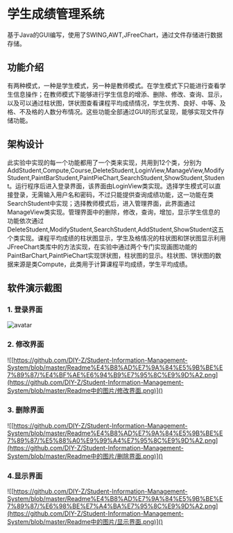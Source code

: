 # 学生成绩管理系统

​		基于Java的GUI编写，使用了SWING,AWT,JFreeChart，通过文件存储进行数据存储。

## 功能介绍

​		有两种模式，一种是学生模式，另一种是教师模式。在学生模式下只能进行查看学生信息操作；在教师模式下能够进行学生信息的增添、删除、修改、查询、显示，以及可以通过柱状图，饼状图查看课程平均成绩情况，学生优秀、良好、中等、及格、不及格的人数分布情况。这些功能全部通过GUI的形式呈现，能够实现文件存储功能。

## 架构设计

​		此实验中实现的每一个功能都用了一个类来实现，共用到12个类，分别为AddStudent,Compute,Course,DeleteStudent,LoginView,ManageView,ModifyStudent,PaintBarStudent,PaintPieChart,SearchStudent,ShowStudent,Student。运行程序后进入登录界面，该界面由LoginView类实现。选择学生模式可以直接登录，无需输入用户名和密码，不过只能提供查询成绩功能，这一功能在类SearchStudent中实现；选择教师模式后，进入管理界面，此界面通过ManageView类实现。管理界面中的删除，修改，查询，增加，显示学生信息的功能依次通过DeleteStudent,ModifyStudent,SearchStudent,AddStudent,ShowStudent这五个类实现。课程平均成绩的柱状图显示，学生及格情况的柱状图和饼状图显示利用JFreeChart类库中的方法实现，在实验中通过两个专门实现画图功能的PaintBarChart,PaintPieChart实现饼状图，柱状图的显示。柱状图、饼状图的数据来源是类Compute，此类用于计算课程平均成绩，学生平均成绩。

##  软件演示截图

### 1.  登录界面

![avatar]([https://github.com/DIY-Z/Student-Information-Management-System/blob/master/Readme%E4%B8%AD%E7%9A%84%E5%9B%BE%E7%89%87/%E7%99%BB%E5%BD%95%E7%95%8C%E9%9D%A2.png](https://github.com/DIY-Z/Student-Information-Management-System/blob/master/Readme中的图片/登录界面.png))

### 2.  修改界面

![[https://github.com/DIY-Z/Student-Information-Management-System/blob/master/Readme%E4%B8%AD%E7%9A%84%E5%9B%BE%E7%89%87/%E4%BF%AE%E6%94%B9%E7%95%8C%E9%9D%A2.png](https://github.com/DIY-Z/Student-Information-Management-System/blob/master/Readme中的图片/修改界面.png)]()

### 3.  删除界面

![[https://github.com/DIY-Z/Student-Information-Management-System/blob/master/Readme%E4%B8%AD%E7%9A%84%E5%9B%BE%E7%89%87/%E5%88%A0%E9%99%A4%E7%95%8C%E9%9D%A2.png](https://github.com/DIY-Z/Student-Information-Management-System/blob/master/Readme中的图片/删除界面.png)]()

### 4.显示界面

![[https://github.com/DIY-Z/Student-Information-Management-System/blob/master/Readme%E4%B8%AD%E7%9A%84%E5%9B%BE%E7%89%87/%E6%98%BE%E7%A4%BA%E7%95%8C%E9%9D%A2.png](https://github.com/DIY-Z/Student-Information-Management-System/blob/master/Readme中的图片/显示界面.png)]()
